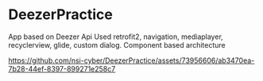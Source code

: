 # DeezerPractice
App based on Deezer Api
Used retrofit2, navigation, mediaplayer, recyclerview, glide, custom dialog. Component based architecture



https://github.com/nsi-cyber/DeezerPractice/assets/73956606/ab3470ea-7b28-44ef-8397-899271e258c7

